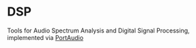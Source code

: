 DSP
===
Tools for Audio Spectrum Analysis and Digital Signal Processing, implemented via [PortAudio](http://portaudio.com/)
